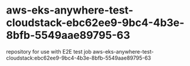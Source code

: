 # aws-eks-anywhere-test-cloudstack-ebc62ee9-9bc4-4b3e-8bfb-5549aae89795-63
repository for use with E2E test job aws-eks-anywhere-test-cloudstack:ebc62ee9-9bc4-4b3e-8bfb-5549aae89795-63
